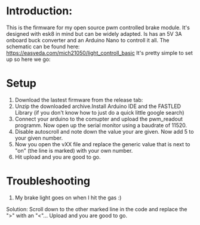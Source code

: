 # Introduction:
This is the firmware for my open source pwm controlled brake module. It's designed with esk8 in mind but can be widely adapted.
Is has an 5V 3A onboard buck converter and an Arduino Nano to controll it all. 
The schematic can be found here:  https://easyeda.com/mich21050/light_controll_basic
It's pretty simple to set up so here we go:

# Setup
1) Download the lastest firmware from the release tab: 
2) Unzip the downloaded archive.Install Arduino IDE and the FASTLED Library (if you don't know how to just do a quick little google search)
3) Connect your arduino to the comupter and upload the pwm_readout programm. Now open up the serial monitor using a baudrate of 11520.
4) Disable autoscroll and note down the value your are given. Now add 5 to your given number.
5) Now you open the vXX file and replace the generic value that is next to "on" (the line is marked) with your own number.
6) Hit upload and you are good to go.


# Troubleshooting
1) My brake light goes on when I hit the gas :)

Solution: Scroll down to the other marked line in the code and replace the ">" with an "<"... Upload and you are good to go. 
